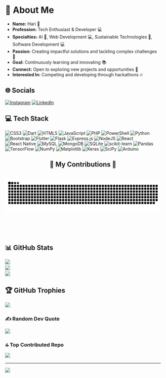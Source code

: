 

# 💫 About Me
- **Name:** Hari 🌟
- **Profession:** Tech Enthusiast & Developer 💻
- **Specialties:** AI 🤖, Web Development 💻, Sustainable Technologies 🌱, Software Development 💻
- **Passion:** Creating impactful solutions and tackling complex challenges 🚀
- **Goal:** Continuously learning and innovating 📚
- **Connect:** Open to exploring new projects and opportunities 🤝
- **Interested In:** Competing and developing through hackathons 🔥

## 🌐 Socials
[![Instagram](https://img.shields.io/badge/Instagram-%23E4405F.svg?logo=Instagram&logoColor=white)](https://instagram.com/mr_stoic_chad) 
[![LinkedIn](https://img.shields.io/badge/LinkedIn-%230077B5.svg?logo=linkedin&logoColor=white)](https://linkedin.com/in/Srihari-prasath-athirajasekar)

## 💻 Tech Stack
![CSS3](https://img.shields.io/badge/css3-%231572B6.svg?style=flat&logo=css3&logoColor=white) 
![Dart](https://img.shields.io/badge/dart-%230175C2.svg?style=flat&logo=dart&logoColor=white) 
![HTML5](https://img.shields.io/badge/html5-%23E34F26.svg?style=flat&logo=html5&logoColor=white) 
![JavaScript](https://img.shields.io/badge/javascript-%23323330.svg?style=flat&logo=javascript&logoColor=%23F7DF1E) 
![PHP](https://img.shields.io/badge/php-%23777BB4.svg?style=flat&logo=php&logoColor=white) 
![PowerShell](https://img.shields.io/badge/PowerShell-%235391FE.svg?style=flat&logo=powershell&logoColor=white) 
![Python](https://img.shields.io/badge/python-3670A0?style=flat&logo=python&logoColor=ffdd54) 
![Bootstrap](https://img.shields.io/badge/bootstrap-%238511FA.svg?style=flat&logo=bootstrap&logoColor=white) 
![Flutter](https://img.shields.io/badge/Flutter-%2302569B.svg?style=flat&logo=Flutter&logoColor=white) 
![Flask](https://img.shields.io/badge/flask-%23000.svg?style=flat&logo=flask&logoColor=white) 
![Express.js](https://img.shields.io/badge/express.js-%23404d59.svg?style=flat&logo=express&logoColor=%2361DAFB) 
![NodeJS](https://img.shields.io/badge/node.js-6DA55F?style=flat&logo=node.js&logoColor=white) 
![React](https://img.shields.io/badge/react-%2320232a.svg?style=flat&logo=react&logoColor=%2361DAFB) 
![React Native](https://img.shields.io/badge/react_native-%2320232a.svg?style=flat&logo=react&logoColor=%2361DAFB) 
![MySQL](https://img.shields.io/badge/mysql-4479A1.svg?style=flat&logo=mysql&logoColor=white) 
![MongoDB](https://img.shields.io/badge/MongoDB-%234ea94b.svg?style=flat&logo=mongodb&logoColor=white) 
![SQLite](https://img.shields.io/badge/sqlite-%2307405e.svg?style=flat&logo=sqlite&logoColor=white) 
![scikit-learn](https://img.shields.io/badge/scikit--learn-%23F7931E.svg?style=flat&logo=scikit-learn&logoColor=white) 
![Pandas](https://img.shields.io/badge/pandas-%23150458.svg?style=flat&logo=pandas&logoColor=white) 
![TensorFlow](https://img.shields.io/badge/TensorFlow-%23FF6F00.svg?style=flat&logo=TensorFlow&logoColor=white) 
![NumPy](https://img.shields.io/badge/numpy-%23013243.svg?style=flat&logo=numpy&logoColor=white) 
![Matplotlib](https://img.shields.io/badge/Matplotlib-%23ffffff.svg?style=flat&logo=Matplotlib&logoColor=black) 
![Keras](https://img.shields.io/badge/Keras-%23D00000.svg?style=flat&logo=Keras&logoColor=white) 
![SciPy](https://img.shields.io/badge/SciPy-%230C55A5.svg?style=flat&logo=scipy&logoColor=white) 
![Arduino](https://img.shields.io/badge/-Arduino-00979D?style=flat&logo=Arduino&logoColor=white)



<div align="center">
  <h2>🐍 My Contributions 🐍</h2>
  <br>
  <img alt="snake eating my contributions" src="https://raw.githubusercontent.com/salesp07/salesp07/output/github-contribution-grid-snake.svg" />
  
  <br/><br/><br/>
</div>

## 📊 GitHub Stats
![](https://github-readme-stats.vercel.app/api?username=Srihari-Prasath&theme=dark&hide_border=false&include_all_commits=true&count_private=true)<br/>
![](https://github-readme-streak-stats.herokuapp.com/?user=Srihari-Prasath&theme=dark&hide_border=false)<br/>
![](https://github-readme-stats.vercel.app/api/top-langs/?username=Srihari-Prasath&theme=dark&hide_border=false&include_all_commits=true&count_private=true&layout=compact)

## 🏆 GitHub Trophies
![](https://github-profile-trophy.vercel.app/?username=Srihari-Prasath&theme=radical&no-frame=false&no-bg=false&margin-w=4)

### ✍️ Random Dev Quote
![](https://quotes-github-readme.vercel.app/api?type=horizontal&theme=radical)

### 🔝 Top Contributed Repo
![](https://github-contributor-stats.vercel.app/api?username=Srihari-Prasath&limit=5&theme=dark&combine_all_yearly_contributions=true)

---
[![](https://visitcount.itsvg.in/api?id=Srihari-Prasath&icon=6&color=0)](https://visitcount.itsvg.in)

